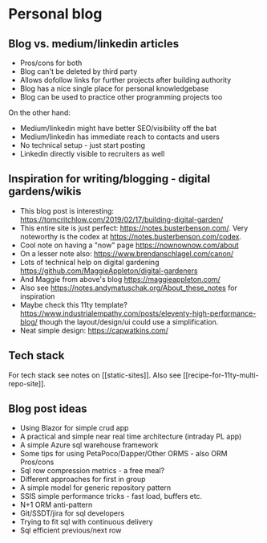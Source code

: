 # Personal blog

## Blog vs. medium/linkedin articles

* Pros/cons for both
* Blog can't be deleted by third party
* Allows dofollow links for further projects after building authority
* Blog has a nice single place for personal knowledgebase
* Blog can be used to practice other programming projects too

On the other hand:

* Medium/linkedin might have better SEO/visibility off the bat
* Medium/linkedin has immediate reach to contacts and users
* No technical setup - just start posting
* Linkedin directly visible to recruiters as well

## Inspiration for writing/blogging - digital gardens/wikis

* This blog post is interesting: <https://tomcritchlow.com/2019/02/17/building-digital-garden/>
* This entire site is just perfect: <https://notes.busterbenson.com/>. Very noteworthy is the codex at <https://notes.busterbenson.com/codex>.
* Cool note on having a "now" page <https://nownownow.com/about>
* On a lesser note also: <https://www.brendanschlagel.com/canon/>
* Lots of technical help on digital gardening <https://github.com/MaggieAppleton/digital-gardeners>
* And Maggie from above's blog <https://maggieappleton.com/>
* Also see <https://notes.andymatuschak.org/About_these_notes> for inspiration
* Maybe check this 11ty template? <https://www.industrialempathy.com/posts/eleventy-high-performance-blog/> though the layout/design/ui could use a simplification.
* Neat simple design: <https://capwatkins.com/>

## Tech stack

For tech stack see notes on [[static-sites]]. Also see [[recipe-for-11ty-multi-repo-site]].

## Blog post ideas

* Using Blazor for simple crud app
* A practical and simple near real time architecture (intraday PL app)
* A simple Azure sql warehouse framework
* Some tips for using PetaPoco/Dapper/Other ORMS - also ORM Pros/cons
* Sql row compression metrics - a free meal?
* Different approaches for first in group
* A simple model for generic repository pattern
* SSIS simple performance tricks - fast load, buffers etc.
* N+1 ORM anti-pattern
* Git/SSDT/jira for sql developers
* Trying to fit sql with continuous delivery
* Sql efficient previous/next row
